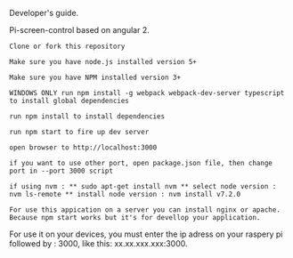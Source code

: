 Developer's guide.

Pi-screen-control based on angular 2.

    Clone or fork this repository

    Make sure you have node.js installed version 5+

    Make sure you have NPM installed version 3+

    WINDOWS ONLY run npm install -g webpack webpack-dev-server typescript to install global dependencies

    run npm install to install dependencies

    run npm start to fire up dev server

    open browser to http://localhost:3000

    if you want to use other port, open package.json file, then change port in --port 3000 script

    if using nvm : ** sudo apt-get install nvm ** select node version : nvm ls-remote ** install node version : nvm install v7.2.0

    For use this appication on a server you can install nginx or apache. Because npm start works but it's for devellop your application.

For use it on your devices, you must enter the ip adress on your raspery pi followed by : 3000, like this: xx.xx.xxx.xxx:3000.
